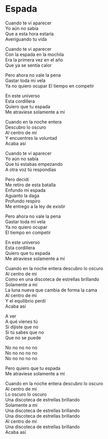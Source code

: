 # Espada  

Cuando te vi aparecer  
Yo aún no sabía  
Que a esta hora estaría  
Averiguando tu vida  

Cuando te vi aparecer  
Con la espada en la mochila  
Era la primera vez en el año  
Que ya se sentía calor  

Pero ahora no vale la pena  
Gastar toda mi vela  
Ya no quiero ocupar
El tiempo en competir  

En este universo  
Esta cordillera  
Quiero que tu espada  
Me atraviese solamente a mí  

Cuando en la noche entera  
Descubro lo oscuro  
Al centro de mí  
Y encuentres la voluntad  
Acaba así  

Cuando te vi aparecer  
Yo aún no sabía  
Que tú estabas empezando  
A otra voz tú respondías  

Pero decidí  
Me retiro de esta batalla  
Enfundo mi espada  
Aguanto la daga  
Profundo respiro  
Me entrego a la ley de existir  

Pero ahora no vale la pena  
Gastar toda mi vela  
Ya no quiero ocupar  
El tiempo en competir  

En este universo  
Esta cordillera  
Quiero que tu espada  
Me atraviese solamente a mí  

Cuando en la noche entera descubro lo oscuro  
Al centro de mí  
Como en una discoteca de estrellas brillando  
Solamente a mí  
La luna nueva que cambia de forma la cama  
Al centro de mí  
Y el equilibrio perdí  
Acaba así  

A ver  
A qué vienes tú  
Si dijiste que no  
Si tú sabes que no  
Que no se puede  

No no no no no  
No no no no no  
No no no no no  

Pero quiero que tu espada  
Me atraviese solamente a mí  

Cuando en la noche entera descubro lo oscuro  
Al centro de mí  
Lo oscuro lo oscuro  
Una discoteca de estrellas brillando  
Solamente a mí  
Una discoteca de estrellas brillando  
Una discoteca de estrellas brillando  
Al centro de mí  
Una discoteca de estrellas brillando  
Acaba así  
